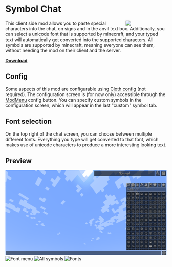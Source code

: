 # Symbol Chat

<img src="https://raw.githubusercontent.com/replaceitem/symbol-chat/master/images/icon.png" align="right" width="128px"/>

This client side mod allows you to paste special characters into the chat, on signs and in the anvil text box.
Additionally, you can select a unicode font that is supported by minecraft,
and your typed text will automatically get converted into the supported characters.
All symbols are supported by minecraft, meaning everyone can see them, without needing the mod on their client and the server.

[**Download**](https://modrinth.com/mod/symbol-chat/versions)

## Config

Some aspects of this mod are configurable using [Cloth config](https://www.curseforge.com/minecraft/mc-mods/cloth-config) (not required).
The configuration screen is (for now only) accessible through the [ModMenu](https://modrinth.com/mod/modmenu) config button.
You can specify custom symbols in the configuration screen, which will appear in the last "custom" symbol tab.

## Font selection

On the top right of the chat screen, you can choose between multiple different fonts.
Everything you type will get converted to that font,
which makes use of unicode characters to produce a more interesting looking text.

## Preview

![Symbol menu](https://raw.githubusercontent.com/replaceitem/symbol-chat/master/images/symbol_menu.png)
![Font menu](https://raw.githubusercontent.com/replaceitem/symbol-chat/master/images/font_menu.png)
![All symbols](https://raw.githubusercontent.com/replaceitem/symbol-chat/master/images/symbol_list.png)
![Fonts](https://raw.githubusercontent.com/replaceitem/symbol-chat/master/images/fonts.png)